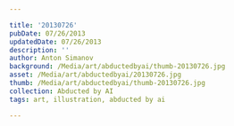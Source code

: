 ```yaml
---

title: '20130726'
pubDate: 07/26/2013
updatedDate: 07/26/2013
description: ''
author: Anton Simanov
background: /Media/art/abductedbyai/thumb-20130726.jpg
asset: /Media/art/abductedbyai/20130726.jpg
thumb: /Media/art/abductedbyai/thumb-20130726.jpg
collection: Abducted by AI
tags: art, illustration, abducted by ai

---
```


